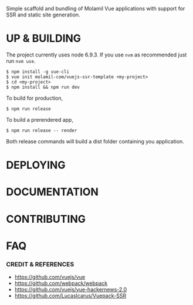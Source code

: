 Simple scaffold and bundling of Molamil Vue applications with support for SSR and static site generation.

# UP & BUILDING #

The project currently uses node 6.9.3. If you use `nvm` as recommended just run `nvm use`.

```
$ npm install -g vue-cli
$ vue init molamil-com/vuejs-ssr-template <my-project>
$ cd <my-project>
$ npm install && npm run dev
```

To build for production,

```
$ npm run release
```

To build a prerendered app,

```
$ npm run release -- render
```

Both release commands will build a dist folder containing you application.

# DEPLOYING #

# DOCUMENTATION #

# CONTRIBUTING #

# FAQ #

### CREDIT & REFERENCES ###

* https://github.com/vuejs/vue
* https://github.com/webpack/webpack
* https://github.com/vuejs/vue-hackernews-2.0
* https://github.com/LucasIcarus/Vuepack-SSR